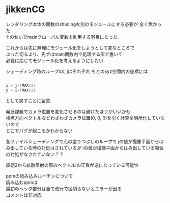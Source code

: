 # jikkenCG

レンダリング本体の関数のshadingを別のモジュールにする必要が
全く無かった.  
↑のせいでmainグローバル変数を乱用する羽目になった.  

これからは先に無理にモジュール化をしようとして変なところで  
ぶった切るより、先ずはmain関数内で処理する形で書いて  
必要に応じてモジュール化を考えるようにしたい  

シェーディング時のループのi, jはそれぞれ
もとのxyz空間内の座標には

```c

x = j-(MAX/2)
y = i-(MAX/2)

```

として戻すことに留意.  

発展課題でカメラ位置を変化させるのは避けたほうがいいかも.  
視点方向ベクトルなどわざわざカメラ位置(0, 0, 0)を引く計算を明示化していないので  
どこでバグが起こるかわからない  


各ファイルシェーディングで点の塗りつぶしのループで
jの値が撮像平面からはみ出している時の対処はされているが
iの値が撮像平面からはみ出している場合の対処がなされていない？？    


課題2から拡散反射の際のベクトルiの正負が逆になっている可能性  


ppmの読み込みルーチンについて  
読み込むppmは  
最初のヘッダ部分は全て改行で区切らないとエラーが出る  
コメントは非対応  
